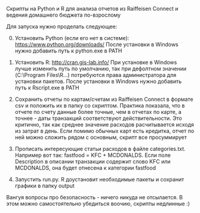 Скрипты на Python и R для анализа отчетов из Raiffeisen Connect и ведения домашнего бюджета по-взрослому

Для запуска нужно проделать следующее:

0. Установить Python (если его нет в системе): https://www.python.org/downloads/ После установки в Windows нужно добавить путь к python.exe в PATH

1. Установить R: http://cran.gis-lab.info/ При установке в Windows лучше изменить путь по умолчанию, так при дефолтном значении (C:\Program Files\R...) потребуются права администратора для установки пакетов. После установки в Windows нужно добавить путь к Rscript.exe в PATH

2. Сохранить отчеты по картам/счетам из Raiffeisen Connect в формате csv и положить их в папку со скриптом.
Практика показала, что в отчете по счету данные более точные, чем в отчетах по карте, а точнее - даты транзакций соответствуют действительности. Это критично, так как среднее значение расходов расчитывается исходя из затрат в день. Если помимо обычных карт есть кредитка, отчет по ней можно сложить рядом с основным, скрипт все просуммирует

3. Прописать интересующие статьи расходов в файле categories.txt. Например вот так: fastfood = KFC + MCDONALDS. Если поле Description в описании транзакции cодержит слово KFC или MCDONALDS, она будет отнесена к категории fastfood

4. Запустить run.py. R доустановит необходимые пакеты и сохранит графики в папку output

Вангуя вопросы про безопасность - ничего никуда не отсылается. В этом можно самостоятельно убедиться воочию, скрипты недлинные :)
